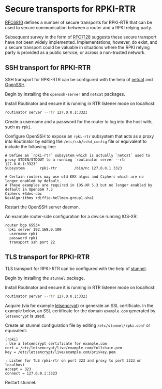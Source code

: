 # Secure transports for RPKI-RTR

[RFC6810](https://tools.ietf.org/html/rfc6810#page-17) defines a number of
secure transports for RPKI-RTR that can be used to secure communication
between a router and a RPKI relying party.

Subsequent survey in the form of [RFC7128](https://tools.ietf.org/html/rfc7128#page-7)
suggests these secure transport have not been widely implemented.
Implementations, however, do exist, and a secure transport could be valuable
in situations where the RPKI relying party is provided as a public service,
or across a non-trusted network.

## SSH transport for RPKI-RTR

SSH transport for RPKI-RTR can be configured with the help of [netcat](http://netcat.sourceforge.net/)
and [OpenSSH](https://www.openssh.com/).

Begin by installing the `openssh-server` and `netcat` packages.

Install Routinator and ensure it is running in RTR listener mode on localhost:

```bash
routinator server --rtr 127.0.0.1:3323
```

Create a username and a password for the router to log into the host with,
such as `rpki`.

Configure OpenSSH to expose an `rpki-rtr` subsystem that acts as a proxy
into Routinator by editing the `/etc/ssh/sshd_config` file or equivalent to
include the following line:

```text
# Define an `rpki-rtr` subsystem which is actually `netcat` used to proxy STDIN/STDOUT to a running `routinator server --rtr 127.0.0.1:3323`
Subsystem       rpki-rtr        /bin/nc 127.0.0.1 3323

# Certain routers may use old KEX algos and Ciphers which are no longer enabled by default.
# These examples are required in IOS-XR 5.3 but no longer enabled by default in OpenSSH 7.3
Ciphers +3des-cbc
KexAlgorithms +diffie-hellman-group1-sha1
```

Restart the OpenSSH server daemon.

An example router-side configuration for a device running IOS-XR:

```text
router bgp 65534
 rpki server 192.168.0.100
  username rpki
  password rpki
  transport ssh port 22
```

## TLS transport for RPKI-RTR

TLS transport for RPKI-RTR can be configured with the help of [stunnel](https://www.stunnel.org/).

Begin by installing the `stunnel` package.

Install Routinator and ensure it is running in RTR listener mode on localhost:

```bash
routinator server --rtr 127.0.0.1:3323
```

Acquire (via for example [letsencrypt](https://letsencrypt.org/)) or generate
an SSL certificate. In the example below, an SSL certificate for
the domain `example.com` generated by `letsencrypt` is used.

Create an stunnel configuration file by editing `/etc/stunnel/rpki.conf`
or equivalent:

```text
[rpki]
; Use a letsencrypt certificate for example.com
cert = /etc/letsencrypt/live/example.com/fullchain.pem
key = /etc/letsencrypt/live/example.com/privkey.pem

; Listen for TLS rpki-rtr on port 323 and proxy to port 3323 on localhost
accept = 323
connect = 127.0.0.1:3323
```

Restart stunnel.

